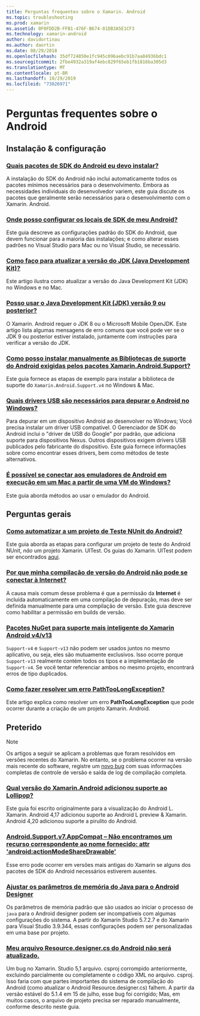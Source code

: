 ```yaml
---
title: Perguntas frequentes sobre o Xamarin. Android
ms.topic: troubleshooting
ms.prod: xamarin
ms.assetid: 0F0FDD2B-FFB1-476F-B674-81DB3A5E1CF3
ms.technology: xamarin-android
author: davidortinau
ms.author: daortin
ms.date: 08/29/2018
ms.openlocfilehash: 35df724850e1fc945c096aebc91b7aa84936bdc1
ms.sourcegitcommit: 2fbe4932a319af4ebc829f65eb1fb1816ba305d3
ms.translationtype: MT
ms.contentlocale: pt-BR
ms.lasthandoff: 10/29/2019
ms.locfileid: "73026971"
---
```

# <a name="android-frequently-asked-questions"></a>Perguntas frequentes sobre o Android

## <a name="installation--setup"></a>Instalação & configuração

### <a name="which-android-sdk-packages-should-i-installinstall-android-sdk-packagesmd"></a>[Quais pacotes de SDK do Android eu devo instalar?](install-android-sdk-packages.md)

A instalação do SDK do Android não inclui automaticamente todos os pacotes mínimos necessários para o desenvolvimento. Embora as necessidades individuais do desenvolvedor variem, este guia discute os pacotes que geralmente serão necessários para o desenvolvimento com o Xamarin. Android.

### <a name="where-can-i-set-my-android-sdk-locationsandroid-sdk-locationmd"></a>[Onde posso configurar os locais de SDK de meu Android?](android-sdk-location.md)

Este guia descreve as configurações padrão do SDK do Android, que devem funcionar para a maioria das instalações; e como alterar esses padrões no Visual Studio para Mac ou no Visual Studio, se necessário.

### <a name="how-do-i-update-the-java-development-kit-jdk-versionupdate-jdkmd"></a>[Como faço para atualizar a versão do JDK (Java Development Kit)?](update-jdk.md)

Este artigo ilustra como atualizar a versão do Java Development Kit (JDK) no Windows e no Mac.

### <a name="can-i-use-java-development-kit-jdk-version-9-or-laterjdk9-errorsmd"></a>[Posso usar o Java Development Kit (JDK) versão 9 ou posterior?](jdk9-errors.md)

O Xamarin. Android requer o JDK 8 ou o Microsoft Mobile OpenJDK. Este artigo lista algumas mensagens de erro comuns que você pode ver se o JDK 9 ou posterior estiver instalado, juntamente com instruções para verificar a versão do JDK.

### <a name="how-can-i-manually-install-the-android-support-libraries-required-by-the-xamarinandroidsupport-packagesinstall-android-support-librarymd"></a>[Como posso instalar manualmente as Bibliotecas de suporte do Android exigidas pelos pacotes Xamarin.Android.Support?](install-android-support-library.md)

Este guia fornece as etapas de exemplo para instalar a biblioteca de suporte do `Xamarin.Android.Support.v4` no Windows & Mac.

### <a name="what-usb-drivers-do-i-need-to-debug-android-on-windowsandroid-drivers-debug-windowsmd"></a>[Quais drivers USB são necessários para depurar o Android no Windows?](android-drivers-debug-windows.md)

Para depurar em um dispositivo Android ao desenvolver no Windows; Você precisa instalar um driver USB compatível. O Gerenciador de SDK do Android inclui o "driver de USB do Google" por padrão, que adiciona suporte para dispositivos Nexus.
Outros dispositivos exigem drivers USB publicados pelo fabricante do dispositivo. Este guia fornece informações sobre como encontrar esses drivers, bem como métodos de teste alternativos.

### <a name="is-it-possible-to-connect-to-android-emulators-running-on-a-mac-from-a-windows-vmconnect-android-emulator-mac-windowsmd"></a>[É possível se conectar aos emuladores de Android em execução em um Mac a partir de uma VM do Windows?](connect-android-emulator-mac-windows.md)

Este guia aborda métodos ao usar o emulador do Android.

## <a name="general-questions"></a>Perguntas gerais

### <a name="how-do-i-automate-an-android-nunit-test-projectautomate-android-nunit-testmd"></a>[Como automatizar a um projeto de Teste NUnit do Android?](automate-android-nunit-test.md)

Este guia aborda as etapas para configurar um projeto de teste do Android NUnit, _não_ um projeto Xamarin. UITest. Os guias do Xamarin. UITest podem ser encontrados [aqui](https://docs.microsoft.com/appcenter/test-cloud/preparing-for-upload/uitest).

### <a name="why-cant-my-android-release-build-connect-to-the-internetandroid-internetmd"></a>[Por que minha compilação de versão do Android não pode se conectar à Internet?](android-internet.md)

A causa mais comum desse problema é que a permissão da **Internet** é incluída automaticamente em uma compilação de depuração, mas deve ser definida manualmente para uma compilação de versão. Este guia descreve como habilitar a permissão em builds de versão.

### <a name="smarter-xamarin-android-support-v4--v13-nuget-packagesandroid-support-v4v13-librariesmd"></a>[Pacotes NuGet para suporte mais inteligente do Xamarin Android v4/v13](android-support-v4v13-libraries.md)

`Support-v4` e `Support-v13` não podem ser usados juntos no mesmo aplicativo, ou seja, eles são mutuamente exclusivos. Isso ocorre porque `Support-v13` realmente contém todos os tipos e a implementação de `Support-v4`. Se você tentar referenciar ambos no mesmo projeto, encontrará erros de tipo duplicados.

### <a name="how-do-i-resolve-a-pathtoolongexception-errorpath-too-long-exceptionmd"></a>[Como fazer resolver um erro PathTooLongException?](path-too-long-exception.md)

Este artigo explica como resolver um erro **PathTooLongException** que pode ocorrer durante a criação de um projeto Xamarin. Android.

## <a name="deprecated"></a>Preterido

> [!NOTE]
> Os artigos a seguir se aplicam a problemas que foram resolvidos em versões recentes do Xamarin. No entanto, se o problema ocorrer na versão mais recente do software, registre um [novo bug](~/cross-platform/troubleshooting/questions/howto-file-bug.md) com suas informações completas de controle de versão e saída de log de compilação completa.

### <a name="what-version-of-xamarinandroid-added-lollipop-supportxa-lollipopmd"></a>[Qual versão do Xamarin.Android adicionou suporte ao Lollipop?](xa-lollipop.md)

Este guia foi escrito originalmente para a visualização do Android L. Xamarin. Android 4,17 adicionou suporte ao Android L preview & Xamarin. Android 4,20 adicionou suporte a pirulito do Android.

### <a name="androidsupportv7appcompat---no-resource-found-that-matches-the-given-name-attr-androidactionmodesharedrawablemissing-action-mode-share-drawablemd"></a>[Android.Support.v7.AppCompat – Não encontramos um recurso correspondente ao nome fornecido: attr 'android:actionModeShareDrawable'](missing-action-mode-share-drawable.md)

Esse erro pode ocorrer em versões mais antigas do Xamarin se alguns dos pacotes de SDK do Android necessários estiverem ausentes.

### <a name="adjusting-java-memory-parameters-for-the-android-designerandroid-designer-java-memorymd"></a>[Ajustar os parâmetros de memória do Java para o Android Designer](android-designer-java-memory.md)

Os parâmetros de memória padrão que são usados ao iniciar o processo de `java` para o Android designer podem ser incompatíveis com algumas configurações do sistema. A partir do Xamarin Studio 5.7.2.7 e do Xamarin para Visual Studio 3.9.344, essas configurações podem ser personalizadas em uma base por projeto.

### <a name="my-android-resourcedesignercs-file-will-not-updateresource-designer-wont-updatemd"></a>[Meu arquivo Resource.designer.cs do Android não será atualizado.](resource-designer-wont-update.md)

Um bug no Xamarin. Studio 5,1 arquivo. csproj corrompido anteriormente, excluindo parcialmente ou completamente o código XML no arquivo. csproj. Isso faria com que partes importantes do sistema de compilação do Android (como atualizar o Android Resource.designer.cs) falhem. A partir da versão estável do 5.1.4 em 15 de julho, esse bug foi corrigido; Mas, em muitos casos, o arquivo de projeto precisa ser reparado manualmente, conforme descrito neste guia.
